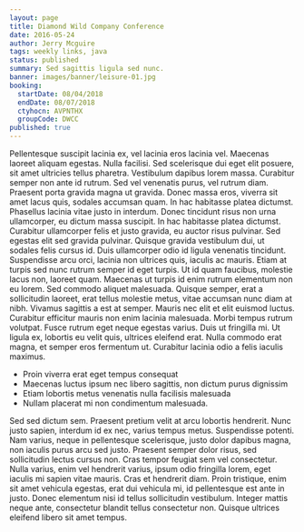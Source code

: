 ```yaml
---
layout: page
title: Diamond Wild Company Conference
date: 2016-05-24
author: Jerry Mcguire
tags: weekly links, java
status: published
summary: Sed sagittis ligula sed nunc.
banner: images/banner/leisure-01.jpg
booking:
  startDate: 08/04/2018
  endDate: 08/07/2018
  ctyhocn: AVPNTHX
  groupCode: DWCC
published: true
---
```

Pellentesque suscipit lacinia ex, vel lacinia eros lacinia vel. Maecenas laoreet aliquam egestas. Nulla facilisi. Sed scelerisque dui eget elit posuere, sit amet ultricies tellus pharetra. Vestibulum dapibus lorem massa. Curabitur semper non ante id rutrum. Sed vel venenatis purus, vel rutrum diam. Praesent porta gravida magna ut gravida. Donec massa eros, viverra sit amet lacus quis, sodales accumsan quam. In hac habitasse platea dictumst. Phasellus lacinia vitae justo in interdum. Donec tincidunt risus non urna ullamcorper, eu dictum massa suscipit. In hac habitasse platea dictumst. Curabitur ullamcorper felis et justo gravida, eu auctor risus pulvinar. Sed egestas elit sed gravida pulvinar. Quisque gravida vestibulum dui, ut sodales felis cursus id.
Duis ullamcorper odio id ligula venenatis tincidunt. Suspendisse arcu orci, lacinia non ultrices quis, iaculis ac mauris. Etiam at turpis sed nunc rutrum semper id eget turpis. Ut id quam faucibus, molestie lacus non, laoreet quam. Maecenas ut turpis id enim rutrum elementum non eu lorem. Sed commodo aliquet malesuada. Quisque semper, erat a sollicitudin laoreet, erat tellus molestie metus, vitae accumsan nunc diam at nibh. Vivamus sagittis a est at semper. Mauris nec elit et elit euismod luctus. Curabitur efficitur mauris non enim lacinia malesuada. Morbi tempus rutrum volutpat. Fusce rutrum eget neque egestas varius. Duis ut fringilla mi. Ut ligula ex, lobortis eu velit quis, ultrices eleifend erat. Nulla commodo erat magna, et semper eros fermentum ut. Curabitur lacinia odio a felis iaculis maximus.

* Proin viverra erat eget tempus consequat
* Maecenas luctus ipsum nec libero sagittis, non dictum purus dignissim
* Etiam lobortis metus venenatis nulla facilisis malesuada
* Nullam placerat mi non condimentum malesuada.

Sed sed dictum sem. Praesent pretium velit at arcu lobortis hendrerit. Nunc justo sapien, interdum id ex nec, varius tempus metus. Suspendisse potenti. Nam varius, neque in pellentesque scelerisque, justo dolor dapibus magna, non iaculis purus arcu sed justo. Praesent semper dolor risus, sed sollicitudin lectus cursus non. Cras tempor feugiat sem vel consectetur. Nulla varius, enim vel hendrerit varius, ipsum odio fringilla lorem, eget iaculis mi sapien vitae mauris. Cras et hendrerit diam. Proin tristique, enim sit amet vehicula egestas, erat dui vehicula mi, id pellentesque est ante in justo. Donec elementum nisi id tellus sollicitudin vestibulum. Integer mattis neque ante, consectetur blandit tellus consectetur non. Quisque ultrices eleifend libero sit amet tempus.
